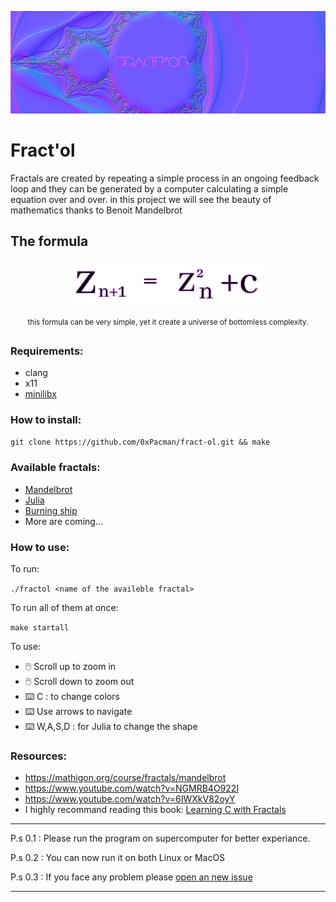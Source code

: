 

<p align="center">
  <img src="https://github.com/0xPacman/fract-ol/blob/main/imgs/Fractol2fit.png" alt="Fract'ol logo">
</p>

# Fract'ol

Fractals are created by repeating a simple process in an ongoing feedback loop and they can be generated by a computer calculating a simple equation over and over.
in this project we will see the beauty of mathematics thanks to Benoit Mandelbrot

## The formula

<p align="center">
  <img src="https://github.com/0xPacman/fract-ol/blob/main/imgs/Mandelbrotformula.png" alt="Mandelbrot formula" width= 60% height= auto>
  <p align="center">
  <sup align="center">this formula can be very simple, yet it create a universe of bottomless complexity.</sup></p>
</p>

### Requirements:

- clang
- x11
- [minilibx](https://github.com/42Paris/minilibx-linux)

### How to install:
`git clone https://github.com/0xPacman/fract-ol.git && make`

### Available fractals:

- [Mandelbrot](https://en.wikipedia.org/wiki/Mandelbrot_set)
- [Julia](https://en.wikipedia.org/wiki/Julia_set)
- [Burning ship](https://en.wikipedia.org/wiki/Burning_Ship_fractal)
- More are coming...


### How to use:
To run:

`./fractol <name of the availeble fractal>`

To run all of them at once:

`make startall`

To use:

- 🖱️ Scroll up to zoom in
- 🖱️ Scroll down to zoom out
- ⌨️ C : to change colors
- ⌨️ Use arrows to navigate
- ⌨️ W,A,S,D : for Julia to change the shape

### Resources:

- https://mathigon.org/course/fractals/mandelbrot
- https://www.youtube.com/watch?v=NGMRB4O922I
- https://www.youtube.com/watch?v=6IWXkV82oyY
- I highly recommand reading this book: [Learning C with Fractals](https://bafybeie3bli55ue7kv2jjzdsq3adbcvjl5zcmyiolvh3kzflyasjbtb7zy.ipfs.infura-ipfs.io/)

---

P.s 0.1 : Please run the program on supercomputer for better experiance.

P.s 0.2 : You can now run it on both Linux or MacOS

P.s 0.3 : If you face any problem please [open an new issue](https://github.com/0xPacman/fract-ol/issues/new/choose)

---

